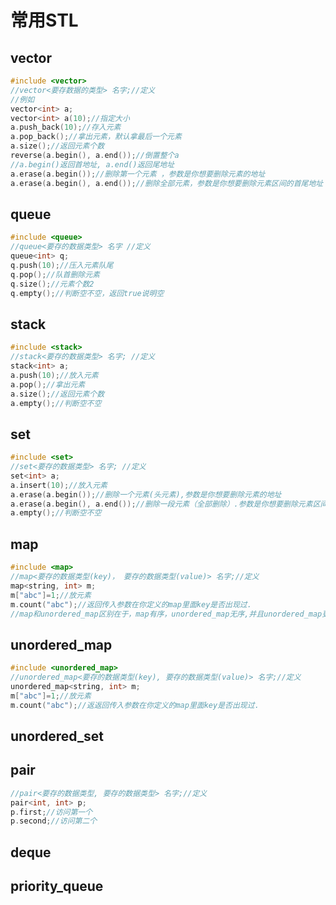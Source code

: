 # 常用STL



## vector

```C++
#include <vector>
//vector<要存数据的类型> 名字;//定义
//例如
vector<int> a;
vector<int> a(10);//指定大小
a.push_back(10);//存入元素
a.pop_back();//拿出元素，默认拿最后一个元素
a.size();//返回元素个数
reverse(a.begin(), a.end());//倒置整个a
//a.begin()返回首地址, a.end()返回尾地址
a.erase(a.begin());//删除第一个元素 ，参数是你想要删除元素的地址
a.erase(a.begin(), a.end());//删除全部元素，参数是你想要删除元素区间的首尾地址
```

## queue

```C++
#include <queue>
//queue<要存的数据类型> 名字 //定义
queue<int> q;
q.push(10);//压入元素队尾
q.pop();//队首删除元素
q.size();//元素个数2
q.empty();//判断空不空，返回true说明空
```

## stack

```C++
#include <stack>
//stack<要存的数据类型> 名字; //定义
stack<int> a;
a.push(10);//放入元素
a.pop();//拿出元素
a.size();//返回元素个数
a.empty();//判断空不空
```

## set

```C++
#include <set>
//set<要存的数据类型> 名字; //定义
set<int> a;
a.insert(10);//放入元素
a.erase(a.begin());//删除一个元素(头元素),参数是你想要删除元素的地址
a.erase(a.begin(), a.end());//删除一段元素（全部删除）.参数是你想要删除元素区间的首尾地址
a.empty();//判断空不空
```

## map

```C++
#include <map>
//map<要存的数据类型(key)， 要存的数据类型(value)> 名字;//定义
map<string, int> m;
m["abc"]=1;//放元素
m.count("abc");//返回传入参数在你定义的map里面key是否出现过.
//map和unordered_map区别在于，map有序，unordered_map无序,并且unordered_map更快
```

## unordered_map

```C++
#include <unordered_map>
//unordered_map<要存的数据类型(key), 要存的数据类型(value)> 名字;//定义
unordered_map<string, int> m;
m["abc"]=1;//放元素
m.count("abc");//返返回传入参数在你定义的map里面key是否出现过.
```



## unordered_set



## pair

```C++
//pair<要存的数据类型, 要存的数据类型> 名字;//定义
pair<int, int> p;
p.first;//访问第一个
p.second;//访问第二个
```



## deque



## priority_queue